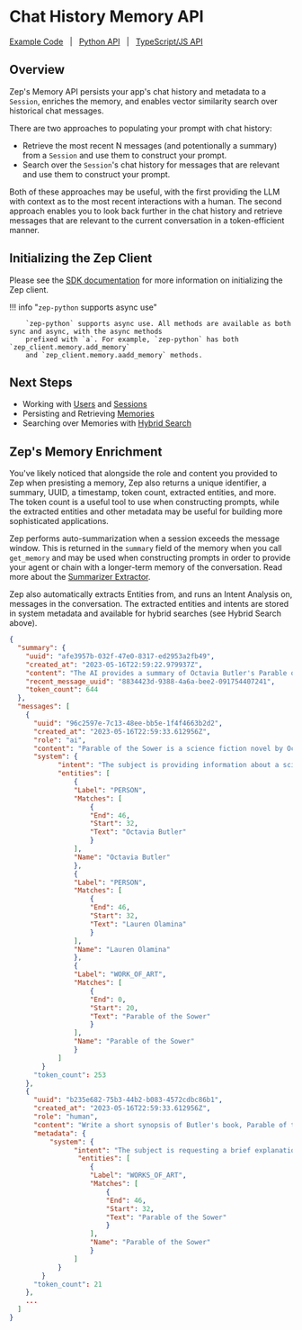 # Chat History Memory API

[Example Code](../examples.md) &nbsp; | &nbsp; [Python API](https://getzep.github.io/zep-python/zep_client/) &nbsp; | &nbsp; [TypeScript/JS API](https://getzep.github.io/zep-js/)


## Overview

Zep's Memory API persists your app's chat history and metadata to a `Session`, enriches the memory, and enables vector similarity search over historical chat messages. 

There are two approaches to populating your prompt with chat history:

- Retrieve the most recent N messages (and potentionally a summary) from a `Session` and use them to construct your prompt.
- Search over the `Session`'s chat history for messages that are relevant and use them to construct your prompt.

Both of these approaches may be useful, with the first providing the LLM with context as to the most recent interactions with a human. The second approach enables you to look back further in the chat history and retrieve messages that are relevant to the current conversation in a token-efficient manner.


## Initializing the Zep Client

Please see the [SDK documentation](index.md) for more information on initializing the Zep client.

!!! info "`zep-python` supports async use"

        `zep-python` supports async use. All methods are available as both sync and async, with the async methods
        prefixed with `a`. For example, `zep-python` has both `zep_client.memory.add_memory` 
        and `zep_client.memory.aadd_memory` methods.

## Next Steps

- Working with [Users](users.md) and [Sessions](sessions.md)
- Persisting and Retrieving [Memories](memories.md)
- Searching over Memories with [Hybrid Search](search.md)


## Zep's Memory Enrichment

You've likely noticed that alongside the role and content you provided to Zep when presisting a memory, Zep also returns a unique identifier, a summary, UUID, a timestamp, token count, extracted entities, and more. The token count is a useful tool to use when constructing prompts, while the extracted entities and other metadata may be useful for building more sophisticated applications.

Zep performs auto-summarization when a session exceeds the message window. This is returned in the `summary` field of the memory when you call `get_memory` and may be used when constructing prompts in order to provide your agent or chain with a longer-term memory of the conversation. Read more about the [Summarizer Extractor](../extractors.md).

Zep also automatically extracts Entities from, and runs an Intent Analysis on, messages in the conversation. The extracted entities and intents are stored in system metadata and available for hybrid searches (see Hybrid Search above).

```json title="Output:"
{
  "summary": {
    "uuid": "afe3957b-032f-47e0-8317-ed2953a2fb49",
    "created_at": "2023-05-16T22:59:22.979937Z",
    "content": "The AI provides a summary of Octavia Butler's Parable of the Sower, detailing the story of Lauren Olamina in a dystopian future. When the human asks for recommendations for other women sci-fi writers, the AI suggests Ursula K. Le Guin and Joanna Russ. The human follows up by asking about Butler's awards, and the AI lists the Hugo Award, Nebula Award, and MacArthur Fellowship. They also discuss Butler's contemporaries, the FX adaptation of Kindred, and Butler's background as an American science fiction author.",
    "recent_message_uuid": "8834423d-9388-4a6a-bee2-091754407241",
    "token_count": 644
  },
  "messages": [
    {
      "uuid": "96c2597e-7c13-48ee-bb5e-1f4f4663b2d2",
      "created_at": "2023-05-16T22:59:33.612956Z",
      "role": "ai",
      "content": "Parable of the Sower is a science fiction novel by Octavia Butler, published in 1993. It follows the story of Lauren Olamina, a young woman living in a dystopian future where society has collapsed due to environmental disasters, poverty, and violence.",
      "system": {
            "intent": "The subject is providing information about a science fiction novel called \"Parable of the Sower\" by Octavia Butler, including a brief summary of its plot and setting.",
            "entities": [
                {
                "Label": "PERSON",
                "Matches": [
                    {
                    "End": 46,
                    "Start": 32,
                    "Text": "Octavia Butler"
                    }
                ],
                "Name": "Octavia Butler"
                },
                {
                "Label": "PERSON",
                "Matches": [
                    {
                    "End": 46,
                    "Start": 32,
                    "Text": "Lauren Olamina"
                    }
                ],
                "Name": "Lauren Olamina"
                },
                {
                "Label": "WORK_OF_ART",
                "Matches": [
                    {
                    "End": 0,
                    "Start": 20,
                    "Text": "Parable of the Sower"
                    }
                ],
                "Name": "Parable of the Sower"
                }
            ]
        }
      "token_count": 253
    },
    {
      "uuid": "b235e682-75b3-44b2-b083-4572cdbc86b1",
      "created_at": "2023-05-16T22:59:33.612956Z",
      "role": "human",
      "content": "Write a short synopsis of Butler's book, Parable of the Sower. What is it about?",
      "metadata": {
          "system": {
                "intent": "The subject is requesting a brief explanation or summary of Octavia Butler's book, \"Parable of the Sower.\"",
                 "entities": [
                    {
                    "Label": "WORKS_OF_ART",
                    "Matches": [
                        {
                        "End": 46,
                        "Start": 32,
                        "Text": "Parable of the Sower"
                        }
                    ],
                    "Name": "Parable of the Sower"
                    }
                ]
            }
        }
      "token_count": 21
    },
    ...
  ]
}
```


